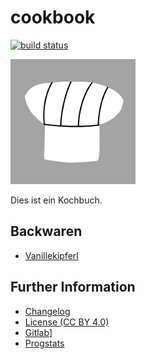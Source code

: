 # cookbook
 
[![build status](https://gitlab.namibsun.net/non-programming/cookbook/badges/master/build.svg)](https://gitlab.namibsun.net/non-programming/cookbook/commits/master)

![Logo](resources/logo/logo-readme.png)

Dies ist ein Kochbuch.

## Backwaren

  - [Vanillekipferl](recipes/backwaren/vanillekipferl.md)


## Further Information

* [Changelog](CHANGELOG)
* [License (CC BY 4.0)](LICENSE)
* [Gitlab](https://gitlab.namibsun.net/non-programming/cookbook)]
* [Progstats](https://progstats.namibsun.net/projects/cookbook)
